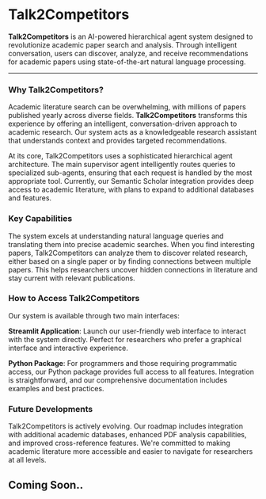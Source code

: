 # Talk2Competitors

**Talk2Competitors** is an AI-powered hierarchical agent system designed to revolutionize academic paper search and analysis. Through intelligent conversation, users can discover, analyze, and receive recommendations for academic papers using state-of-the-art natural language processing.

---

### Why Talk2Competitors?

Academic literature search can be overwhelming, with millions of papers published yearly across diverse fields. **Talk2Competitors** transforms this experience by offering an intelligent, conversation-driven approach to academic research. Our system acts as a knowledgeable research assistant that understands context and provides targeted recommendations.

At its core, Talk2Competitors uses a sophisticated hierarchical agent architecture. The main supervisor agent intelligently routes queries to specialized sub-agents, ensuring that each request is handled by the most appropriate tool. Currently, our Semantic Scholar integration provides deep access to academic literature, with plans to expand to additional databases and features.

### Key Capabilities

The system excels at understanding natural language queries and translating them into precise academic searches. When you find interesting papers, Talk2Competitors can analyze them to discover related research, either based on a single paper or by finding connections between multiple papers. This helps researchers uncover hidden connections in literature and stay current with relevant publications.

### How to Access Talk2Competitors

Our system is available through two main interfaces:

**Streamlit Application**: Launch our user-friendly web interface to interact with the system directly. Perfect for researchers who prefer a graphical interface and interactive experience.

**Python Package**: For programmers and those requiring programmatic access, our Python package provides full access to all features. Integration is straightforward, and our comprehensive documentation includes examples and best practices.

### Future Developments

Talk2Competitors is actively evolving. Our roadmap includes integration with additional academic databases, enhanced PDF analysis capabilities, and improved cross-reference features. We're committed to making academic literature more accessible and easier to navigate for researchers at all levels.

## Coming Soon..
